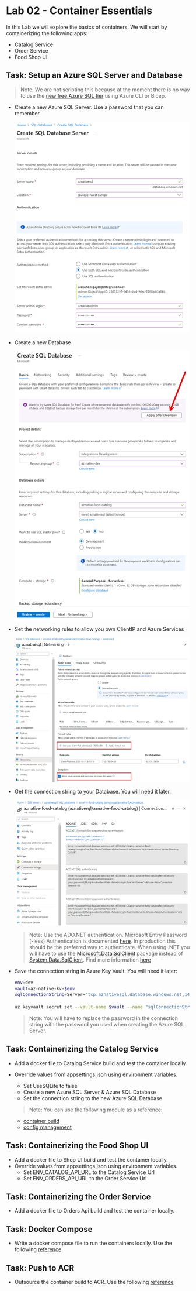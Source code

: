 # Lab 02 - Container Essentials

In this Lab we will explore the basics of containers. We will start by containerizing the following apps:

- Catalog Service
- Order Service
- Food Shop UI

## Task: Setup an Azure SQL Server and Database

>Note: We are not scripting this because at the moment there is no way to use the [new free Azure SQL tier](https://learn.microsoft.com/en-us/azure/azure-sql/database/free-offer?view=azuresql) using Azure CLI or Bicep.

- Create a new Azure SQL Server. Use a password that you can remember.

    ![sql server](_images/create-server.png)
  
- Create a new Database

    ![sql db](_images/create-db.png)

- Set the networking rules to allow you own ClientIP and Azure Services

    ![sql-networking](_images/sql-networking.png) 

- Get the connection string to your Database. You will need it later.

    ![sql-connection-string](_images/sql-connection-string.png)

    >Note: Use the ADO.NET authentication. Microsoft Entry Password (-less) Authentication is documented [here](https://learn.microsoft.com/en-us/azure/azure-sql/database/authentication-aad-configure?view=azuresql&tabs=azure-powershell). In production this should be the preferred way to authenticate. When using .NET you will have to use the [Microsoft.Data.SqlClient](https://www.nuget.org/packages/Microsoft.Data.SqlClient) package instead of [System.Data.SqlClient](https://www.nuget.org/packages/System.Data.SqlClient/). Find more information [here](https://learn.microsoft.com/en-us/sql/connect/ado-net/sql/azure-active-directory-authentication?view=sql-server-ver16)

- Save the connection string in Azure Key Vault. You will need it later:    

    ```bash
    env=dev
    vault=az-native-kv-$env
    sqlConnectionString=Server="tcp:aznativesql.database.windows.net,1433;Initial Catalog=aznative-food-catalog;Persist Security Info=False;User ID=aznativeadmin;Password=<PASSWORD>;MultipleActiveResultSets=False;Encrypt=True;TrustServerCertificate=False;Connection Timeout=30;"

    az keyvault secret set --vault-name $vault --name "sqlConnectionString" --value $sqlConnectionString
    ```

    >Note: You will have to replace the password in the connection string with the password you used when creating the Azure SQL Server.

## Task: Containerizing the Catalog Service

- Add a docker file to Catalog Service build and test the container locally.
- Override values from appsettings.json using environment variables.
    - Set UseSQLite to false
    - Create a new Azure SQL Server & Azure SQL Database
    - Set the connection string to the new Azure SQL Database

    >Note: You can use the following module as a reference: 

    - [container build](/demos/02-containers/01-dev-workflow)    
    - [config management](/demos/02-containers/05-config-mgmt/)    
    
## Task: Containerizing the Food Shop UI

- Add a docker file to Shop UI build and test the container locally.
- Override values from appsettings.json using environment variables.
    - Set ENV_CATALOG_API_URL to the Catalog Service Url
    - Set ENV_ORDERS_API_URL to the Order Service Url

## Task: Containerizing the Order Service

- Add a docker file to Orders Api build and test the container locally.

## Task: Docker Compose

- Write a docker compose file to run the containers locally. Use the following [reference](/demos/02-containers/03-docker-dompose/docker-compose.yml)

## Task: Push to ACR

- Outsource the container build to ACR. Use the following [reference](/demos/02-containers/02-publish/publish-images.azcli)
